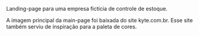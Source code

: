 Landing-page para uma empresa fictícia de controle de estoque.

A imagem principal da main-page foi baixada do site kyte.com.br. Esse site também serviu de inspiração para a paleta de cores.
